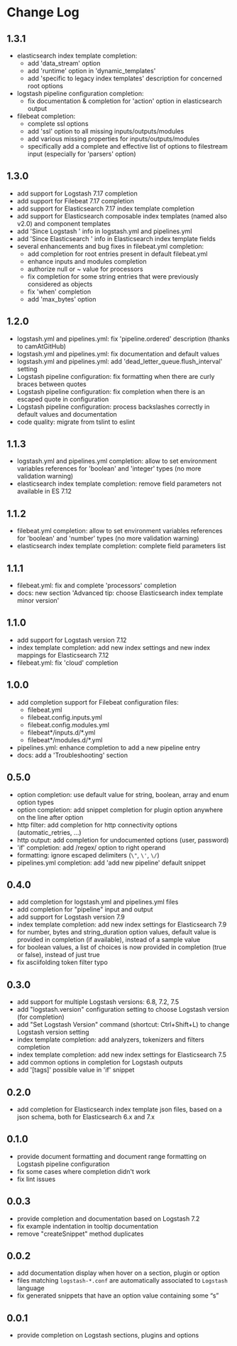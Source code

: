 # Change Log


## 1.3.1

- elasticsearch index template completion:
  - add 'data_stream' option
  - add 'runtime' option in 'dynamic_templates'
  - add 'specific to legacy index templates' description for concerned root options
- logstash pipeline configuration completion:
  - fix documentation & completion for 'action' option in elasticsearch output
- filebeat completion:
  - complete ssl options
  - add 'ssl' option to all missing inputs/outputs/modules
  - add various missing properties for inputs/outputs/modules
  - specifically add a complete and effective list of options to filestream input (especially for 'parsers' option)


## 1.3.0

- add support for Logstash 7.17 completion
- add support for Filebeat 7.17 completion
- add support for Elasticsearch 7.17 index template completion
- add support for Elasticsearch composable index templates (named also v2.0) and component templates
- add 'Since Logstash <VERSION>' info in logstash.yml and pipelines.yml
- add 'Since Elasticsearch <VERSION>' info in Elasticsearch index template fields
- several enhancements and bug fixes in filebeat.yml completion:
  - add completion for root entries present in default filebeat.yml
  - enhance inputs and modules completion
  - authorize null or ~ value for processors
  - fix completion for some string entries that were previously considered as objects
  - fix 'when' completion
  - add 'max_bytes' option


## 1.2.0

- logstash.yml and pipelines.yml: fix 'pipeline.ordered' description (thanks to camAtGitHub)
- logstash.yml and pipelines.yml: fix documentation and default values
- logstash.yml and pipelines.yml: add 'dead_letter_queue.flush_interval' setting
- Logstash pipeline configuration: fix formatting when there are curly braces between quotes
- Logstash pipeline configuration: fix completion when there is an escaped quote in configuration
- Logstash pipeline configuration: process backslashes correctly in default values and documentation
- code quality: migrate from tslint to eslint


## 1.1.3

- logstash.yml and pipelines.yml completion: allow to set environment variables references for 'boolean' and 'integer' types (no more validation warning)
- elasticsearch index template completion: remove field parameters not available in ES 7.12


## 1.1.2

- filebeat.yml completion: allow to set environment variables references for 'boolean' and 'number' types (no more validation warning)
- elasticsearch index template completion: complete field parameters list


## 1.1.1

- filebeat.yml: fix and complete 'processors' completion
- docs: new section 'Advanced tip: choose Elasticsearch index template minor version'


## 1.1.0

- add support for Logstash version 7.12
- index template completion: add new index settings and new index mappings for Elasticsearch 7.12
- filebeat.yml: fix 'cloud' completion


## 1.0.0

- add completion support for Filebeat configuration files:
  - filebeat.yml
  - filebeat.config.inputs.yml
  - filebeat.config.modules.yml
  - filebeat*/inputs.d/*.yml
  - filebeat*/modules.d/*.yml
- pipelines.yml: enhance completion to add a new pipeline entry
- docs: add a 'Troubleshooting' section


## 0.5.0

- option completion: use default value for string, boolean, array and enum option types
- option completion: add snippet completion for plugin option anywhere on the line after option
- http filter: add completion for http connectivity options (automatic_retries, ...)
- http output: add completion for undocumented options (user, password)
- 'if' completion: add /regex/ option to right operand
- formatting: ignore escaped delimiters (`\"`, `\'`, `\/`)
- pipelines.yml completion: add 'add new pipeline' default snippet


## 0.4.0

- add completion for logstash.yml and pipelines.yml files
- add completion for "pipeline" input and output
- add support for Logstash version 7.9
- index template completion: add new index settings for Elasticsearch 7.9
- for number, bytes and string_duration option values, default value is provided in completion (if available), instead of a sample value
- for boolean values, a list of choices is now provided in completion (true or false), instead of just true
- fix asciifolding token filter typo


## 0.3.0

- add support for multiple Logstash versions: 6.8, 7.2, 7.5
- add "logstash.version" configuration setting to choose Logstash version (for completion)
- add "Set Logstash Version" command (shortcut: Ctrl+Shift+L) to change Logstash version setting
- index template completion: add analyzers, tokenizers and filters completion
- index template completion: add new index settings for Elasticsearch 7.5
- add common options in completion for Logstash outputs
- add '[tags]' possible value in 'if' snippet


## 0.2.0

- add completion for Elasticsearch index template json files, based on a json schema, both for Elasticsearch 6.x and 7.x


## 0.1.0

- provide document formatting and document range formatting on Logstash pipeline configuration
- fix some cases where completion didn't work
- fix lint issues


## 0.0.3

- provide completion and documentation based on Logstash 7.2
- fix example indentation in tooltip documentation
- remove "createSnippet" method duplicates


## 0.0.2

- add documentation display when hover on a section, plugin or option
- files matching `logstash-*.conf` are automatically associated to `Logstash` language
- fix generated snippets that have an option value containing some “s”


## 0.0.1

- provide completion on Logstash sections, plugins and options
